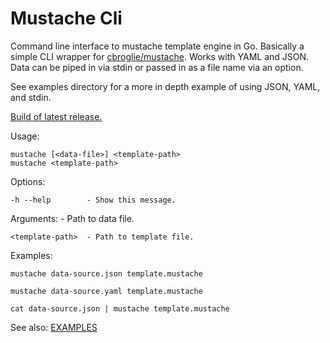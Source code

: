 Mustache Cli
============

Command line interface to mustache template engine in Go.
Basically a simple CLI wrapper for [cbroglie/mustache](https://github.com/cbroglie/mustache).
Works with YAML and JSON. Data can be piped in via stdin or passed in as a file name via an option.

See examples directory for a more in depth example of using JSON, YAML, and stdin.

[Build of latest release.](https://github.com/quantumew/mustache-cli/releases/download/v0.2/mustache)

Usage:

    mustache [<data-file>] <template-path>
    mustache <template-path>

Options:

    -h --help        - Show this message.

Arguments:
    <data-file>      - Path to data file.

    <template-path>  - Path to template file.

Examples:

    mustache data-source.json template.mustache

    mustache data-source.yaml template.mustache

    cat data-source.json | mustache template.mustache

See also: [EXAMPLES](examples/README.md)
